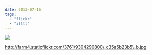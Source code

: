 ```yaml
---
date: 2013-07-16
tags: 
  - "flickr"
  - "ifttt"
---
```


![](http://farm4.staticflickr.com/3761/9304290800_c35a5b23b5_b.jpg)  

http://farm4.staticflickr.com/3761/9304290800\_c35a5b23b5\_b.jpg
